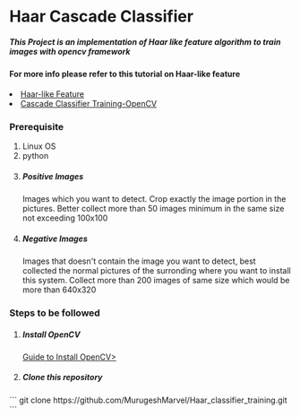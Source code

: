 <H1>Haar Cascade Classifier</H1>
<H5>This Project is an implementation of Haar like feature algorithm to train images with opencv framework</H5>
<H4>For more info please refer to this tutorial on Haar-like feature</H4>
<li> <a href="https://singhgaganpreet.wordpress.com/tag/explaining-haar-cascade">Haar-like Feature</a></li>
<li> <a href="http://docs.opencv.org/2.4.13.2/doc/user_guide/ug_traincascade.html">Cascade Classifier Training-OpenCV</a></li>
<H3>Prerequisite</H3>
<ol>
<li>Linux OS</li>
<li>python</li>
<li><H5>Positive Images</H5>
<p>Images which you want to detect. Crop exactly the image portion in the pictures. Better collect more than 50 images minimum in the same size not exceeding 100x100</p></H5></li>
<li><H5>Negative Images</H5>
<p>Images that doesn't contain the image you want to detect, best collected the normal pictures of the surronding where you want to install this system. Collect more than 200 images of same size which would be more than 640x320</p></H5></li>

</ol>
<H3>Steps to be followed</H3>
<ol>
<li><H5>Install OpenCV</H5>
<p> <a href="http://docs.opencv.org/2.4/doc/tutorials/introduction/linux_install/linux_install.html">Guide to Install OpenCV></a></p>
<li><H5>Clone this repository<H5>
</li>
</ol>
```
git clone https://github.com/MurugeshMarvel/Haar_classifier_training.git
```


